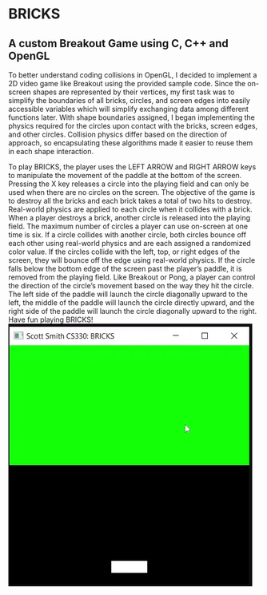 # BRICKS 
## A custom Breakout Game using C, C++ and OpenGL
To better understand coding collisions in OpenGL, I decided to implement a 2D video game like Breakout using the provided sample code.  Since the on-screen shapes are represented by their vertices, my first task was to simplify the boundaries of all bricks, circles, and screen edges into easily accessible variables which will simplify exchanging data among different functions later.  With shape boundaries assigned, I began implementing the physics required for the circles upon contact with the bricks, screen edges, and other circles.  Collision physics differ based on the direction of approach, so encapsulating these algorithms made it easier to reuse them in each shape interaction.  

To play BRICKS, the player uses the LEFT ARROW and RIGHT ARROW keys to manipulate the movement of the paddle at the bottom of the screen.  Pressing the X key releases a circle into the playing field and can only be used when there are no circles on the screen.  The objective of the game is to destroy all the bricks and each brick takes a total of two hits to destroy.  Real-world physics are applied to each circle when it collides with a brick.  When a player destroys a brick, another circle is released into the playing field.  The maximum number of circles a player can use on-screen at one time is six.  If a circle collides with another circle, both circles bounce off each other using real-world physics and are each assigned a randomized color value.  If the circles collide with the left, top, or right edges of the screen, they will bounce off the edge using real-world physics.  If the circle falls below the bottom edge of the screen past the player’s paddle, it is removed from the playing field.  Like Breakout or Pong, a player can control the direction of the circle’s movement based on the way they hit the circle.  The left side of the paddle will launch the circle diagonally upward to the left, the middle of the paddle will launch the circle directly upward, and the right side of the paddle will launch the circle diagonally upward to the right.  Have fun playing BRICKS!         
![](env_gif.gif)
